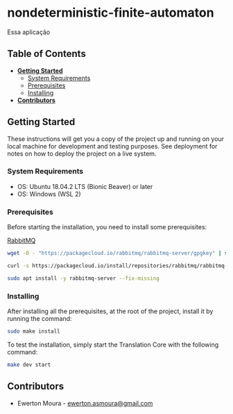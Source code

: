 # nondeterministic-finite-automaton

Essa aplicação

## Table of Contents

- **[Getting Started](#getting-started)**
  - [System Requirements](#system-requirements)
  - [Prerequisites](#prerequisites)
  - [Installing](#installing)
- **[Contributors](#contributors)**

## Getting Started

These instructions will get you a copy of the project up and running on your local machine for development and testing purposes. See deployment for notes on how to deploy the project on a live system.

### System Requirements

* OS: Ubuntu 18.04.2 LTS (Bionic Beaver) or later
* OS: Windows (WSL 2)

### Prerequisites

Before starting the installation, you need to install some prerequisites:

[RabbitMQ](https://www.rabbitmq.com/)

```sh
wget -O - "https://packagecloud.io/rabbitmq/rabbitmq-server/gpgkey" | sudo apt-key add -
```

```sh
curl -s https://packagecloud.io/install/repositories/rabbitmq/rabbitmq-server/script.deb.sh | sudo bash
```

```sh
sudo apt install -y rabbitmq-server --fix-missing
```

### Installing

After installing all the prerequisites, at the root of the project, install it by running the command:

```sh
sudo make install
```

To test the installation, simply start the Translation Core with the following command:

```sh
make dev start
```

## Contributors

* Ewerton Moura - <ewerton.asmoura@gmail.com>